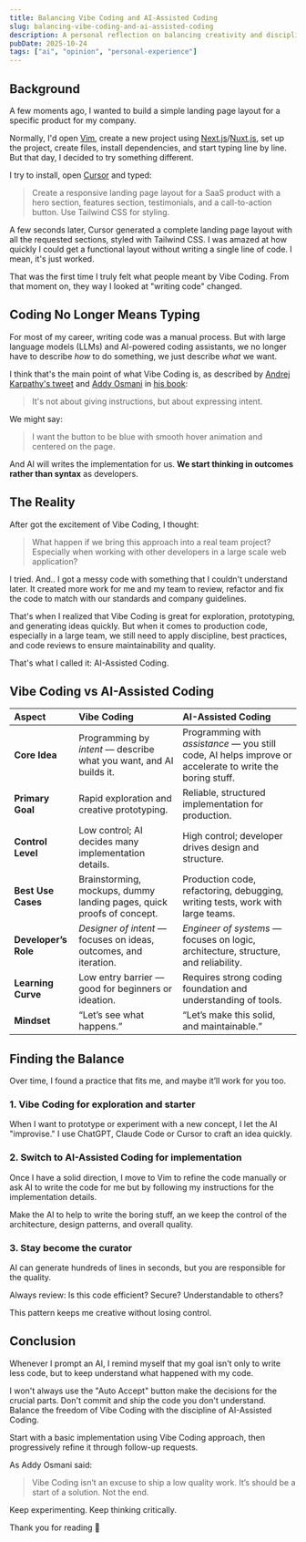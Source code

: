 ```yaml
---
title: Balancing Vibe Coding and AI-Assisted Coding
slug: balancing-vibe-coding-and-ai-assisted-coding
description: A personal reflection on balancing creativity and discipline in the AI era — finding harmony between Vibe Coding and AI-Assisted Coding.
pubDate: 2025-10-24
tags: ["ai", "opinion", "personal-experience"]
---
```


## Background

A few moments ago, I wanted to build a simple landing page layout for a specific product for my company.

Normally, I'd open [Vim](https://www.lazyvim.org/), create a new project using [Next.js](https://nextjs.org/)/[Nuxt.js](https://nuxt.com/), set up the project, create files, install dependencies, and start typing line by line. But that day, I decided to try something different.

I try to install, open [Cursor](https://cursor.com/) and typed:

> Create a responsive landing page layout for a SaaS product with a hero section, features section, testimonials, and a call-to-action button. Use Tailwind CSS for styling.

A few seconds later, Cursor generated a complete landing page layout with all the requested sections, styled with Tailwind CSS. I was amazed at how quickly I could get a functional layout without writing a single line of code. I mean, it's just worked.

That was the first time I truly felt what people meant by Vibe Coding. From that moment on, they way I looked at "writing code" changed.

## Coding No Longer Means Typing

For most of my career, writing code was a manual process. But with large language models (LLMs) and AI-powered coding assistants, we no longer have to describe _how_ to do something, we just describe _what_ we want.

I think that's the main point of what Vibe Coding is, as described by [Andrej Karpathy's tweet](https://x.com/karpathy/status/1886192184808149383) and [Addy Osmani](https://addyosmani.com/) in [his book](https://www.amazon.com/Beyond-Vibe-Coding-Leveraging-AI-Assisted/dp/B0F6S5425Y):

> It's not about giving instructions, but about expressing intent.

We might say:

> I want the button to be blue with smooth hover animation and centered on the page.

And AI will writes the implementation for us. **We start thinking in outcomes rather than syntax** as developers.

## The Reality

After got the excitement of Vibe Coding, I thought:

> What happen if we bring this approach into a real team project? Especially when working with other developers in a large scale web application?

I tried. And.. I got a messy code with something that I couldn't understand later. It created more work for me and my team to review, refactor and fix the code to match with our standards and company guidelines.

That's when I realized that Vibe Coding is great for exploration, prototyping, and generating ideas quickly. But when it comes to production code, especially in a large team, we still need to apply discipline, best practices, and code reviews to ensure maintainability and quality.

That's what I called it: AI-Assisted Coding.

## Vibe Coding vs AI-Assisted Coding

| Aspect               | **Vibe Coding**                                                       | **AI-Assisted Coding**                                                                                    |
| :------------------- | :-------------------------------------------------------------------- | :-------------------------------------------------------------------------------------------------------- |
| **Core Idea**        | Programming by _intent_ — describe what you want, and AI builds it.   | Programming with _assistance_ — you still code, AI helps improve or accelerate to write the boring stuff. |
| **Primary Goal**     | Rapid exploration and creative prototyping.                           | Reliable, structured implementation for production.                                                       |
| **Control Level**    | Low control; AI decides many implementation details.                  | High control; developer drives design and structure.                                                      |
| **Best Use Cases**   | Brainstorming, mockups, dummy landing pages, quick proofs of concept. | Production code, refactoring, debugging, writing tests, work with large teams.                            |
| **Developer’s Role** | _Designer of intent_ — focuses on ideas, outcomes, and iteration.     | _Engineer of systems_ — focuses on logic, architecture, structure, and reliability.                       |
| **Learning Curve**   | Low entry barrier — good for beginners or ideation.                   | Requires strong coding foundation and understanding of tools.                                             |
| **Mindset**          | “Let’s see what happens.”                                             | “Let’s make this solid, and maintainable.”                                                                |

## Finding the Balance

Over time, I found a practice that fits me, and maybe it’ll work for you too.

### 1. Vibe Coding for exploration and starter

When I want to prototype or experiment with a new concept, I let the AI "improvise."
I use ChatGPT, Claude Code or Cursor to craft an idea quickly.

### 2. Switch to AI-Assisted Coding for implementation

Once I have a solid direction, I move to Vim to refine the code manually or ask AI to write the code for me but by following my instructions for the implementation details.

Make the AI to help to write the boring stuff, an we keep the control of the architecture, design patterns, and overall quality.

### 3. Stay become the curator

AI can generate hundreds of lines in seconds, but you are responsible for the quality.

Always review: Is this code efficient? Secure? Understandable to others?

This pattern keeps me creative without losing control.

## Conclusion

Whenever I prompt an AI, I remind myself that my goal isn't only to write less code, but to keep understand what happened with my code.

I won't always use the "Auto Accept" button make the decisions for the crucial parts. Don't commit and ship the code you don't understand. Balance the freedom of Vibe Coding with the discipline of AI-Assisted Coding.

Start with a basic implementation using Vibe Coding approach, then progressively refine it through follow-up requests.

As Addy Osmani said:

> Vibe Coding isn’t an excuse to ship a low quality work. It’s should be a start of a solution. Not the end.

Keep experimenting. Keep thinking critically.

Thank you for reading 👋
